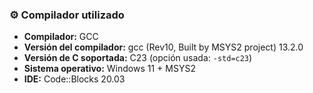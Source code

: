 ### ⚙️ Compilador utilizado

- **Compilador:** GCC  
- **Versión del compilador:** gcc (Rev10, Built by MSYS2 project) 13.2.0  
- **Versión de C soportada:** C23 (opción usada: `-std=c23`)  
- **Sistema operativo:** Windows 11 + MSYS2  
- **IDE:** Code::Blocks 20.03
